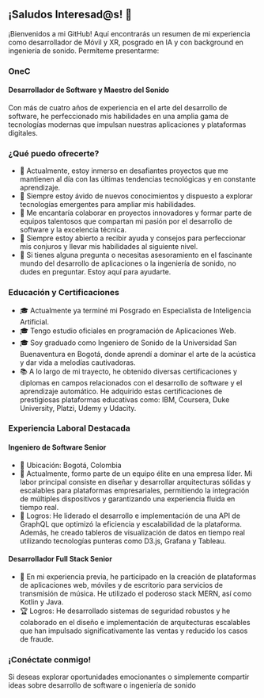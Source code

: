 ## ¡Saludos Interesad@s! 👋

¡Bienvenidos a mi GitHub! Aquí encontrarás un resumen de mi experiencia como desarrollador de Móvil y XR, posgrado en IA y con background en ingeniería de sonido. Permíteme presentarme:

### OneC 

#### Desarrollador de Software y Maestro del Sonido

Con más de cuatro años de experiencia en el arte del desarrollo de software, he perfeccionado mis habilidades en una amplia gama de tecnologías modernas que impulsan nuestras aplicaciones y plataformas digitales.

### ¿Qué puedo ofrecerte?

- 🔭 Actualmente, estoy inmerso en desafiantes proyectos que me mantienen al día con las últimas tendencias tecnológicas y en constante aprendizaje.
- 🌱 Siempre estoy ávido de nuevos conocimientos y dispuesto a explorar tecnologías emergentes para ampliar mis habilidades.
- 👯 Me encantaría colaborar en proyectos innovadores y formar parte de equipos talentosos que compartan mi pasión por el desarrollo de software y la excelencia técnica.
- 🤔 Siempre estoy abierto a recibir ayuda y consejos para perfeccionar mis conjuros y llevar mis habilidades al siguiente nivel.
- 💬 Si tienes alguna pregunta o necesitas asesoramiento en el fascinante mundo del desarrollo de aplicaciones o la ingeniería de sonido, no dudes en preguntar. Estoy aquí para ayudarte.

### Educación y Certificaciones

- 🎓 Actualmente ya terminé mi Posgrado en Especialista de Inteligencia Artificial.
- 🎓 Tengo estudio oficiales en programación de Aplicaciones Web.
- 🎓 Soy graduado como Ingeniero de Sonido de la Universidad San Buenaventura en Bogotá, donde aprendí a dominar el arte de la acústica y dar vida a melodías cautivadoras.
- 📚 A lo largo de mi trayecto, he obtenido diversas certificaciones y diplomas en campos relacionados con el desarrollo de software y el aprendizaje automático. He adquirido estas certificaciones de prestigiosas plataformas educativas como: IBM, Coursera, Duke University, Platzi, Udemy y Udacity.

### Experiencia Laboral Destacada

#### Ingeniero de Software Senior

- 💼 Ubicación: Bogotá, Colombia
- 🌟 Actualmente, formo parte de un equipo élite en una empresa líder. Mi labor principal consiste en diseñar y desarrollar arquitecturas sólidas y escalables para plataformas empresariales, permitiendo la integración de múltiples dispositivos y garantizando una experiencia fluida en tiempo real.
- 💪 Logros: He liderado el desarrollo e implementación de una API de GraphQL que optimizó la eficiencia y escalabilidad de la plataforma. Además, he creado tableros de visualización de datos en tiempo real utilizando tecnologías punteras como D3.js, Grafana y Tableau.

#### Desarrollador Full Stack Senior

- 💼 En mi experiencia previa, he participado en la creación de plataformas de aplicaciones web, móviles y de escritorio para servicios de transmisión de música. He utilizado el poderoso stack MERN, así como Kotlin y Java.
- 🏆 Logros: He desarrollado sistemas de seguridad robustos y he colaborado en el diseño e implementación de arquitecturas escalables que han impulsado significativamente las ventas y reducido los casos de fraude.

### ¡Conéctate conmigo!

Si deseas explorar oportunidades emocionantes o simplemente compartir ideas sobre desarrollo de software o ingeniería de sonido

